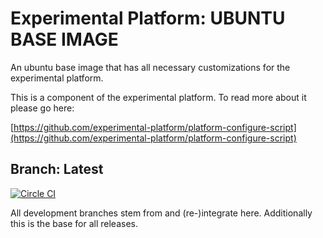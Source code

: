 # Experimental Platform: UBUNTU BASE IMAGE

An ubuntu base image that has all necessary customizations for the experimental platform.

This is a component of the experimental platform. To read more about it please go here:

[https://github.com/experimental-platform/platform-configure-script](https://github.com/experimental-platform/platform-configure-script)

## Branch: Latest

[![Circle CI](https://circleci.com/gh/experimental-platform/platform-ubuntu.svg?style=svg&circle-token=569b379c9207dce593d9d4b9b7519ed3d5559c03)](https://circleci.com/gh/experimental-platform/platform-ubuntu)

All development branches stem from and (re-)integrate here. Additionally this is the base for all releases.
